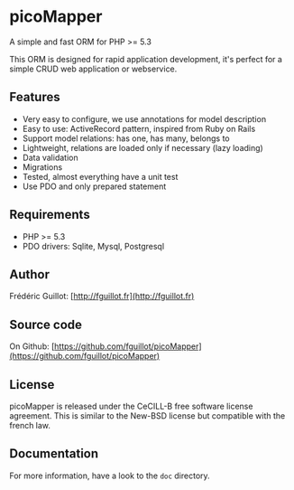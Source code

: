 picoMapper
==========

A simple and fast ORM for PHP >= 5.3

This ORM is designed for rapid application development, it's perfect for
a simple CRUD web application or webservice.


Features
--------

- Very easy to configure, we use annotations for model description
- Easy to use: ActiveRecord pattern, inspired from Ruby on Rails
- Support model relations: has one, has many, belongs to
- Lightweight, relations are loaded only if necessary (lazy loading)
- Data validation
- Migrations
- Tested, almost everything have a unit test
- Use PDO and only prepared statement

Requirements
------------

- PHP >= 5.3
- PDO drivers: Sqlite, Mysql, Postgresql


Author
------

Frédéric Guillot: [http://fguillot.fr](http://fguillot.fr)


Source code
-----------

On Github: [https://github.com/fguillot/picoMapper](https://github.com/fguillot/picoMapper)


License
-------

picoMapper is released under the CeCILL-B free software license agreement.
This is similar to the New-BSD license but compatible with the french law.


Documentation
-------------

For more information, have a look to the `doc` directory.

